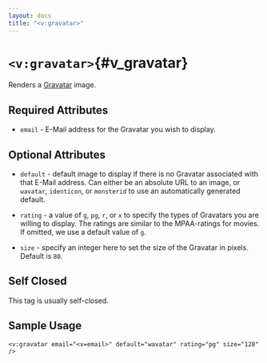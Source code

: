 ```yaml
---
layout: docs
title: "<v:gravatar>"
---
```


# `<v:gravatar>`{#v_gravatar}

Renders a [Gravatar](http://gravatar.com/) image.

## Required Attributes

-   `email` - E-Mail address for the Gravatar you wish to display.

## Optional Attributes

-   `default` - default image to display if there is no Gravatar
    associated with that E-Mail address. Can either be an absolute URL
    to an image, or `wavatar`, `identicon`, or `monsterid` to use an
    automatically generated default.

-   `rating` - a value of `g`, `pg`, `r`, or `x` to specify the types of
    Gravatars you are willing to display. The ratings are similar to the
    MPAA-ratings for movies. If omitted, we use a default value of `g`.

-   `size` - specify an integer here to set the size of the Gravatar
    in pixels. Default is `80`.

## Self Closed

This tag is usually self-closed.

## Sample Usage

    <v:gravatar email="<v=email>" default="wavatar" rating="pg" size="128" />
